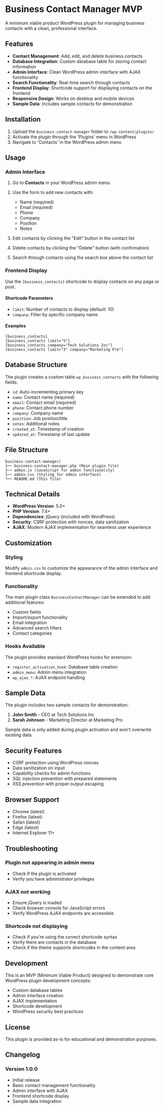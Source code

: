 # Business Contact Manager MVP

A minimum viable product WordPress plugin for managing business contacts with a clean, professional interface.

## Features

- **Contact Management**: Add, edit, and delete business contacts
- **Database Integration**: Custom database table for storing contact information
- **Admin Interface**: Clean WordPress admin interface with AJAX functionality
- **Search Functionality**: Real-time search through contacts
- **Frontend Display**: Shortcode support for displaying contacts on the frontend
- **Responsive Design**: Works on desktop and mobile devices
- **Sample Data**: Includes sample contacts for demonstration

## Installation

1. Upload the `business-contact-manager` folder to `/wp-content/plugins/`
2. Activate the plugin through the 'Plugins' menu in WordPress
3. Navigate to 'Contacts' in the WordPress admin menu

## Usage

### Admin Interface

1. Go to **Contacts** in your WordPress admin menu
2. Use the form to add new contacts with:
   - Name (required)
   - Email (required)
   - Phone
   - Company
   - Position
   - Notes

3. Edit contacts by clicking the "Edit" button in the contact list
4. Delete contacts by clicking the "Delete" button (with confirmation)
5. Search through contacts using the search box above the contact list

### Frontend Display

Use the `[business_contacts]` shortcode to display contacts on any page or post.

#### Shortcode Parameters

- `limit`: Number of contacts to display (default: 10)
- `company`: Filter by specific company name

#### Examples

```
[business_contacts]
[business_contacts limit="5"]
[business_contacts company="Tech Solutions Inc"]
[business_contacts limit="3" company="Marketing Pro"]
```

## Database Structure

The plugin creates a custom table `wp_business_contacts` with the following fields:

- `id`: Auto-incrementing primary key
- `name`: Contact name (required)
- `email`: Contact email (required)
- `phone`: Contact phone number
- `company`: Company name
- `position`: Job position/title
- `notes`: Additional notes
- `created_at`: Timestamp of creation
- `updated_at`: Timestamp of last update

## File Structure

```
business-contact-manager/
├── business-contact-manager.php (Main plugin file)
├── admin.js (JavaScript for admin functionality)
├── admin.css (Styling for admin interface)
└── README.md (This file)
```

## Technical Details

- **WordPress Version**: 5.0+
- **PHP Version**: 7.4+
- **Dependencies**: jQuery (included with WordPress)
- **Security**: CSRF protection with nonces, data sanitization
- **AJAX**: Modern AJAX implementation for seamless user experience

## Customization

### Styling

Modify `admin.css` to customize the appearance of the admin interface and frontend shortcode display.

### Functionality

The main plugin class `BusinessContactManager` can be extended to add additional features:

- Custom fields
- Import/export functionality
- Email integration
- Advanced search filters
- Contact categories

### Hooks Available

The plugin provides standard WordPress hooks for extension:

- `register_activation_hook`: Database table creation
- `admin_menu`: Admin menu integration
- `wp_ajax_*`: AJAX endpoint handling

## Sample Data

The plugin includes two sample contacts for demonstration:

1. **John Smith** - CEO at Tech Solutions Inc
2. **Sarah Johnson** - Marketing Director at Marketing Pro

Sample data is only added during plugin activation and won't overwrite existing data.

## Security Features

- CSRF protection using WordPress nonces
- Data sanitization on input
- Capability checks for admin functions
- SQL injection prevention with prepared statements
- XSS prevention with proper output escaping

## Browser Support

- Chrome (latest)
- Firefox (latest)
- Safari (latest)
- Edge (latest)
- Internet Explorer 11+

## Troubleshooting

### Plugin not appearing in admin menu
- Check if the plugin is activated
- Verify you have administrator privileges

### AJAX not working
- Ensure jQuery is loaded
- Check browser console for JavaScript errors
- Verify WordPress AJAX endpoints are accessible

### Shortcode not displaying
- Check if you're using the correct shortcode syntax
- Verify there are contacts in the database
- Check if the theme supports shortcodes in the content area

## Development

This is an MVP (Minimum Viable Product) designed to demonstrate core WordPress plugin development concepts:

- Custom database tables
- Admin interface creation
- AJAX implementation
- Shortcode development
- WordPress security best practices

## License

This plugin is provided as-is for educational and demonstration purposes.

## Changelog

### Version 1.0.0
- Initial release
- Basic contact management functionality
- Admin interface with AJAX
- Frontend shortcode display
- Sample data integration